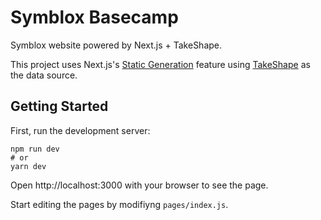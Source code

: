 # Symblox Basecamp

Symblox website powered by Next.js + TakeShape.

This project uses Next.js's [Static Generation](https://nextjs.org/docs/basic-features/pages) feature using [TakeShape](https://www.takeshape.io/) as the data source.

## Getting Started

First, run the development server:

```
npm run dev
# or
yarn dev
```

Open http://localhost:3000 with your browser to see the page.

Start editing the pages by modifiyng `pages/index.js`.
